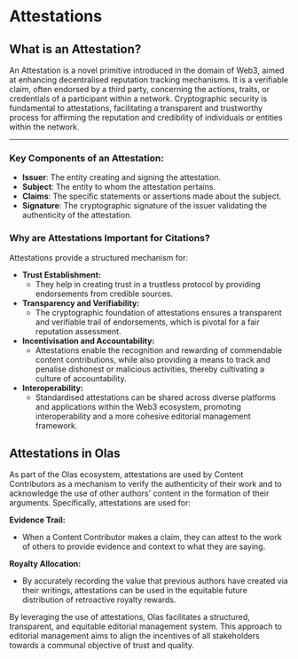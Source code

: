 # Attestations

## What is an Attestation?

An Attestation is a novel primitive introduced in the domain of Web3, aimed at enhancing decentralised reputation tracking mechanisms. It is a verifiable claim, often endorsed by a third party, concerning the actions, traits, or credentials of a participant within a network. Cryptographic security is fundamental to attestations, facilitating a transparent and trustworthy process for affirming the reputation and credibility of individuals or entities within the network.

***

### Key Components of an Attestation:

* **Issuer**: The entity creating and signing the attestation.
* **Subject**: The entity to whom the attestation pertains.
* **Claims**: The specific statements or assertions made about the subject.
* **Signature**: The cryptographic signature of the issuer validating the authenticity of the attestation.

### Why are Attestations Important for Citations?

Attestations provide a structured mechanism for:

* **Trust Establishment:**
  * They help in creating trust in a trustless protocol by providing endorsements from credible sources.
* **Transparency and Verifiability:**
  * The cryptographic foundation of attestations ensures a transparent and verifiable trail of endorsements, which is pivotal for a fair reputation assessment.
* **Incentivisation and Accountability:**
  * Attestations enable the recognition and rewarding of commendable content contributions, while also providing a means to track and penalise dishonest or malicious activities, thereby cultivating a culture of accountability.
* **Interoperability:**
  * Standardised attestations can be shared across diverse platforms and applications within the Web3 ecosystem, promoting interoperability and a more cohesive editorial management framework.

## Attestations in Olas

As part of the Olas ecosystem, attestations are used by Content Contributors as a mechanism to verify the authenticity of their work and to acknowledge the use of other authors' content in the formation of their arguments. Specifically, attestations are used for:

**Evidence Trail:**

* When a Content Contributor makes a claim, they can attest to the work of others to provide evidence and context to what they are saying.&#x20;

**Royalty Allocation:**

* By accurately recording the value that previous authors have created via their writings, attestations can be used in the equitable future distribution of retroactive royalty rewards.

By leveraging the use of attestations, Olas facilitates a structured, transparent, and equitable editorial management system. This approach to editorial management aims to align the incentives of all stakeholders towards a communal objective of trust and quality.
